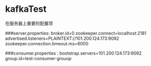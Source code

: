 # kafkaTest
在服务器上重要的配置项

###server.properties:
broker.id=0
zookeeper.connect=localhost:2181
advertised.listeners=PLAINTEXT://101.200.124.173:9092
zookeeper.connection.timeout.ms=6000


###consumer.properties :
bootstrap.servers=101.200.124.173:9092\
group.id=test-consumer-grouop